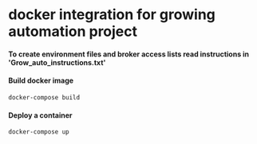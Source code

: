 # docker integration for growing automation project

#### To create environment files and broker access lists read instructions in 'Grow_auto_instructions.txt'

#### Build docker image

`docker-compose build`

#### Deploy a container

`docker-compose up`
